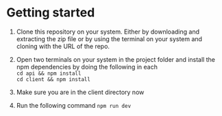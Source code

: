# Getting started

1. Clone this repository on your system. Either by downloading and extracting the zip file or by using
the terminal on your system and cloning with the URL of the repo.

2. Open two terminals on your system in the project folder and install the npm dependencies by doing the following in each  
`cd api && npm install`  
`cd client && npm install`

3. Make sure you are in the client directory now

4. Run the following command `npm run dev` 
